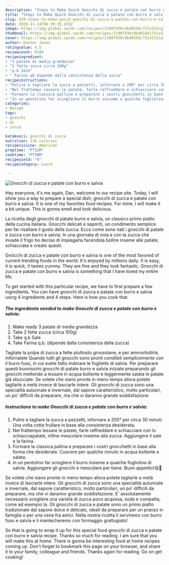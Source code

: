 ```yaml
---
description: "Steps to Make Quick Gnocchi di zucca e patate con burro e salvia"
title: "Steps to Make Quick Gnocchi di zucca e patate con burro e salvia"
slug: 439-steps-to-make-quick-gnocchi-di-zucca-e-patate-con-burro-e-salvia
date: 2020-11-14T06:39:35.415Z
image: https://img-global.cpcdn.com/recipes/2198f938c9bd019d/751x532cq70/gnocchi-di-zucca-e-patate-con-burro-e-salvia-recipe-main-photo.jpg
thumbnail: https://img-global.cpcdn.com/recipes/2198f938c9bd019d/751x532cq70/gnocchi-di-zucca-e-patate-con-burro-e-salvia-recipe-main-photo.jpg
cover: https://img-global.cpcdn.com/recipes/2198f938c9bd019d/751x532cq70/gnocchi-di-zucca-e-patate-con-burro-e-salvia-recipe-main-photo.jpg
author: Hunter Jones
ratingvalue: 4.5
reviewcount: 9184
recipeingredient:
- "3 patate di media grandezza"
- "2 fette zucca circa 100g"
- "q.b Sale"
- " Farina qb dipende dalla consistenza della zucca"
recipeinstructions:
- "Pulire e tagliare la zucca a pezzetti, infornare a 200° per circa 30 minuti. Una volta cotta frullare in base alla consistenza desiderata."
- "Nel frattempo lessare le patate, farle raffreddare e schiacciare con lo schiacciapatate, infine mescolare insieme alla zucca. Aggiungere il sale e la farina."
- "Formare la classica pallina e preparare i vostri gnocchetti in base alla forma che desiderate. Cuocere per qualche minuto in acqua bollente e salata."
- "In un pentolino far sciogliere il burro insieme a qualche fogliolina di salvia. Aggiungere gli gnocchi e mescolare per bene. Buon appetito!😋🎃"
categories:
- Recipe
tags:
- gnocchi
- di
- zucca

katakunci: gnocchi di zucca 
nutrition: 116 calories
recipecuisine: American
preptime: "PT32M"
cooktime: "PT30M"
recipeyield: "4"
recipecategory: Lunch

---
```



![Gnocchi di zucca e patate con burro e salvia](https://img-global.cpcdn.com/recipes/2198f938c9bd019d/751x532cq70/gnocchi-di-zucca-e-patate-con-burro-e-salvia-recipe-main-photo.jpg)

Hey everyone, it's me again, Dan, welcome to our recipe site. Today, I will show you a way to prepare a special dish, gnocchi di zucca e patate con burro e salvia. It is one of my favorites food recipes. For mine, I will make it a bit unique. This is gonna smell and look delicious.

La ricetta degli gnocchi di patate burro e salvia, un classico primo piatto della cucina italiana. Gnocchi delicati e saporiti, un condimento semplice per far risaltare il gusto della zucca. Ecco come sono nati i gnocchi di patate e zucca con burro e salvia. In una giornata di noia e con la zucca che invade il frigo ho deciso di impiegarla facendola bollire inseme alle patate, schiacciata e creato questi.

Gnocchi di zucca e patate con burro e salvia is one of the most favored of current trending foods in the world. It's enjoyed by millions daily. It is easy, it is quick, it tastes yummy. They are fine and they look fantastic. Gnocchi di zucca e patate con burro e salvia is something that I have loved my entire life.


To get started with this particular recipe, we have to first prepare a few ingredients. You can have gnocchi di zucca e patate con burro e salvia using 4 ingredients and 4 steps. Here is how you cook that.

<!--inarticleads1-->

##### The ingredients needed to make Gnocchi di zucca e patate con burro e salvia:

1. Make ready 3 patate di media grandezza
1. Take 2 fette zucca (circa 100g)
1. Take q.b Sale
1. Take  Farina q.b. (dipende dalla consistenza della zucca)


Tagliate la polpa di zucca a fette piuttosto grossolane, e per ammorbidirle, infornatele Quando tutti gli gnocchi sono pronti conditeli semplicemente con il burro fuso, in cui avete fatto indorare le fogliette di salvia. Per preparare questi buonissimi gnocchi di patate burro e salvia iniziate preparando gli gnocchi mettendo a lessare in acqua bollente e leggermente salata le patate già sbucciate. Se volete che siano pronte in meno tempo allora potete tagliarle a metà invece di lasciarle intere. Gli gnocchi di zucca sono una specialità autunnale e invernale, dal sapore caratteristico, molto particolari, un po&#39; difficili da preparare, ma che vi daranno grande soddisfazione. 

<!--inarticleads2-->

##### Instructions to make Gnocchi di zucca e patate con burro e salvia:

1. Pulire e tagliare la zucca a pezzetti, infornare a 200° per circa 30 minuti. Una volta cotta frullare in base alla consistenza desiderata.
1. Nel frattempo lessare le patate, farle raffreddare e schiacciare con lo schiacciapatate, infine mescolare insieme alla zucca. Aggiungere il sale e la farina.
1. Formare la classica pallina e preparare i vostri gnocchetti in base alla forma che desiderate. Cuocere per qualche minuto in acqua bollente e salata.
1. In un pentolino far sciogliere il burro insieme a qualche fogliolina di salvia. Aggiungere gli gnocchi e mescolare per bene. Buon appetito!😋🎃


Se volete che siano pronte in meno tempo allora potete tagliarle a metà invece di lasciarle intere. Gli gnocchi di zucca sono una specialità autunnale e invernale, dal sapore caratteristico, molto particolari, un po&#39; difficili da preparare, ma che vi daranno grande soddisfazione. E&#39; assolutamente necessario scegliere una varietà di zucca poco acquosa, soda e compatta, come ad esempio la. Gli gnocchi di zucca e patate sono un primo piatto tradizionale dal sapore dolce e delicato, ideali da preparare per un pranzo in famiglia o per una cena fra amici. Nella nostra ricetta li serviremo con burro fuso e salvia e li mantecheremo con formaggio grattugiato! 

So that is going to wrap it up for this special food gnocchi di zucca e patate con burro e salvia recipe. Thanks so much for reading. I am sure that you will make this at home. There is gonna be interesting food at home recipes coming up. Don't forget to bookmark this page on your browser, and share it to your family, colleague and friends. Thanks again for reading. Go on get cooking!
